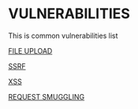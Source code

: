# VULNERABILITIES

This is common vulnerabilities list

[FILE UPLOAD](VULNERABILITIES%2014611edc05b64125b1ff0e403c6794f3/FILE%20UPLOAD%20236b5417eea241e58fb79b335d27d6b1.md)

[SSRF](VULNERABILITIES%2014611edc05b64125b1ff0e403c6794f3/SSRF%2019af5503b2a74fb0b4d1d457cb6d87d4.md)

[XSS](VULNERABILITIES%2014611edc05b64125b1ff0e403c6794f3/XSS%20eb3a5d9d70724f88a5986740c157a2e0.md)

[REQUEST SMUGGLING](VULNERABILITIES%2014611edc05b64125b1ff0e403c6794f3/REQUEST%20SMUGGLING%20f9843d63454f4b50bbe6705db530b773.md)